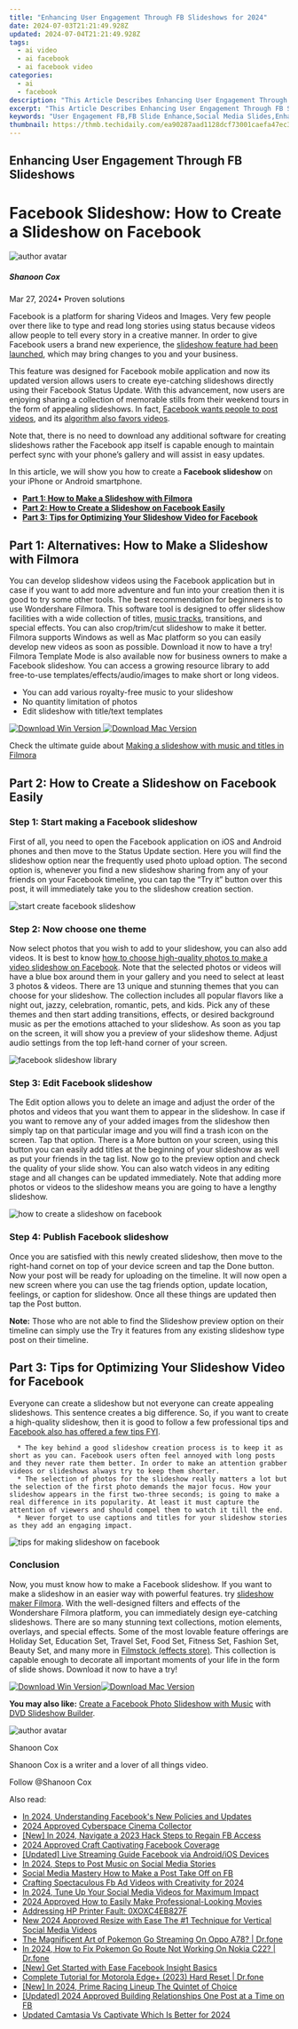 ```yaml
---
title: "Enhancing User Engagement Through FB Slideshows for 2024"
date: 2024-07-03T21:21:49.928Z
updated: 2024-07-04T21:21:49.928Z
tags:
  - ai video
  - ai facebook
  - ai facebook video
categories:
  - ai
  - facebook
description: "This Article Describes Enhancing User Engagement Through FB Slideshows for 2024"
excerpt: "This Article Describes Enhancing User Engagement Through FB Slideshows for 2024"
keywords: "User Engagement FB,FB Slide Enhance,Social Media Slides,Enhanced Slideshow,Interactive FB Posts,Boosting Engagement,Dynamic Content FB"
thumbnail: https://thmb.techidaily.com/ea90287aad1128dcf73001caefa47ec3f1c16bb10f0ed6607a3b7c4f98575dff.jpg
---
```


## Enhancing User Engagement Through FB Slideshows

# Facebook Slideshow: How to Create a Slideshow on Facebook

![author avatar](https://images.wondershare.com/filmora/article-images/shannon-cox.jpg)

##### Shanoon Cox

 Mar 27, 2024• Proven solutions

Facebook is a platform for sharing Videos and Images. Very few people over there like to type and read long stories using status because videos allow people to tell every story in a creative manner. In order to give Facebook users a brand new experience, the [slideshow feature had been launched](https://www.facebook.com/business/news/slideshow), which may bring changes to you and your business.

This feature was designed for Facebook mobile application and now its updated version allows users to create eye-catching slideshows directly using their Facebook Status Update. With this advancement, now users are enjoying sharing a collection of memorable stills from their weekend tours in the form of appealing slideshows. In fact, [Facebook wants people to post videos](https://www.impactbnd.com/blog/get-more-views-on-facebook-videos), and its [algorithm also favors videos](https://tools.techidaily.com/wondershare/filmora/download/).

Note that, there is no need to download any additional software for creating slideshows rather the Facebook app itself is capable enough to maintain perfect sync with your phone’s gallery and will assist in easy updates.

In this article, we will show you how to create a **Facebook slideshow** on your iPhone or Android smartphone.

* [**Part 1: How to Make a Slideshow with Filmora**](#part1)
* [**Part 2: How to Create a Slideshow on Facebook Easily**](#part2)
* [**Part 3: Tips for Optimizing Your Slideshow Video for Facebook**](#part3)

## Part 1: Alternatives: How to Make a Slideshow with Filmora

You can develop slideshow videos using the Facebook application but in case if you want to add more adventure and fun into your creation then it is good to try some other tools. The best recommendation for beginners is to use Wondershare Filmora. This software tool is designed to offer slideshow facilities with a wide collection of titles, [music tracks](https://tools.techidaily.com/wondershare/filmora/download/), transitions, and special effects. You can also crop/trim/cut slideshow to make it better. Filmora supports Windows as well as Mac platform so you can easily develop new videos as soon as possible. Download it now to have a try! Filmora Template Mode is also available now for business owners to make a Facebook slideshow. You can access a growing resource library to add free-to-use templates/effects/audio/images to make short or long videos.

* You can add various royalty-free music to your slideshow
* No quantity limitation of photos
* Edit slideshow with title/text templates

[![Download Win Version](https://images.wondershare.com/filmora/guide/download-btn-win.jpg) ](https://tools.techidaily.com/wondershare/filmora/download/) [![Download Mac Version](https://images.wondershare.com/filmora/guide/download-btn-mac.jpg) ](https://tools.techidaily.com/wondershare/filmora/download/)

Check the ultimate guide about [Making a slideshow with music and titles in Filmora](https://tools.techidaily.com/wondershare/filmora/download/)

## Part 2: How to Create a Slideshow on Facebook Easily

### Step 1: Start making a Facebook slideshow

First of all, you need to open the Facebook application on iOS and Android phones and then move to the Status Update section. Here you will find the slideshow option near the frequently used photo upload option. The second option is, whenever you find a new slideshow sharing from any of your friends on your Facebook timeline, you can tap the “Try it” button over this post, it will immediately take you to the slideshow creation section.

![start create facebook slideshow](https://images.wondershare.com/filmora/article-images/facebook-slideshow-update-status.jpg)

### Step 2: Now choose one theme

Now select photos that you wish to add to your slideshow, you can also add videos. It is best to know [how to choose high-quality photos to make a video slideshow on Facebook](https://www.pholody.com/blog/best-practices-to-make-high-quality-photo-slideshow). Note that the selected photos or videos will have a blue box around them in your gallery and you need to select at least 3 photos & videos. There are 13 unique and stunning themes that you can choose for your slideshow. The collection includes all popular flavors like a night out, jazzy, celebration, romantic, pets, and kids. Pick any of these themes and then start adding transitions, effects, or desired background music as per the emotions attached to your slideshow. As soon as you tap on the screen, it will show you a preview of your slideshow theme. Adjust audio settings from the top left-hand corner of your screen.

![facebook slideshow library](https://images.wondershare.com/filmora/article-images/facebook-slideshow-library.jpg)

### Step 3: Edit Facebook slideshow

The Edit option allows you to delete an image and adjust the order of the photos and videos that you want them to appear in the slideshow. In case if you want to remove any of your added images from the slideshow then simply tap on that particular image and you will find a trash icon on the screen. Tap that option. There is a More button on your screen, using this button you can easily add titles at the beginning of your slideshow as well as put your friends in the tag list. Now go to the preview option and check the quality of your slide show. You can also watch videos in any editing stage and all changes can be updated immediately. Note that adding more photos or videos to the slideshow means you are going to have a lengthy slideshow.

![how to create a slideshow on facebook](https://images.wondershare.com/filmora/filmorapro/edit-facebook-slideshow.jpg)

### Step 4: Publish Facebook slideshow

Once you are satisfied with this newly created slideshow, then move to the right-hand cornet on top of your device screen and tap the Done button. Now your post will be ready for uploading on the timeline. It will now open a new screen where you can use the tag friends option, update location, feelings, or caption for slideshow. Once all these things are updated then tap the Post button.

**Note:** Those who are not able to find the Slideshow preview option on their timeline can simply use the Try it features from any existing slideshow type post on their timeline.

## Part 3: Tips for Optimizing Your Slideshow Video for Facebook

Everyone can create a slideshow but not everyone can create appealing slideshows. This sentence creates a big difference. So, if you want to create a high-quality slideshow, then it is good to follow a few professional tips and [Facebook also has offered a few tips FYI](https://www.facebook.com/business/help/347114248961706).

      * The key behind a good slideshow creation process is to keep it as short as you can. Facebook users often feel annoyed with long posts and they never rate them better. In order to make an attention grabber videos or slideshows always try to keep them shorter.
      * The selection of photos for the slideshow really matters a lot but the selection of the first photo demands the major focus. How your slideshow appears in the first two-three seconds; is going to make a real difference in its popularity. At least it must capture the attention of viewers and should compel them to watch it till the end.
      * Never forget to use captions and titles for your slideshow stories as they add an engaging impact.

![tips for making slideshow on facebook](https://images.wondershare.com/filmora/filmorapro/slideshow-example.jpg)

### Conclusion

Now, you must know how to make a Facebook slideshow. If you want to make a slideshow in an easier way with powerful features. try [slideshow maker Filmora](https://tools.techidaily.com/wondershare/filmora/download/). With the well-designed filters and effects of the Wondershare Filmora platform, you can immediately design eye-catching slideshows. There are so many stunning text collections, motion elements, overlays, and special effects. Some of the most lovable feature offerings are Holiday Set, Education Set, Travel Set, Food Set, Fitness Set, Fashion Set, Beauty Set, and many more in [Filmstock (effects store)](https://tools.techidaily.com/wondershare/filmora/download/). This collection is capable enough to decorate all important moments of your life in the form of slide shows. Download it now to have a try!

[![Download Win Version](https://images.wondershare.com/filmora/guide/download-btn-win.jpg)](https://tools.techidaily.com/wondershare/filmora/download/)[![Download Mac Version](https://images.wondershare.com/filmora/guide/download-btn-mac.jpg)](https://tools.techidaily.com/wondershare/filmora/download/)

**You may also like:** [Create a Facebook Photo Slideshow with Music](https://tools.techidaily.com/wondershare/filmora/download/) with [DVD Slideshow Builder](https://tools.techidaily.com/wondershare/dvd-slideshow-builder-deluxe/download/).

![author avatar](https://images.wondershare.com/filmora/article-images/shannon-cox.jpg)

Shanoon Cox

Shanoon Cox is a writer and a lover of all things video.

Follow @Shanoon Cox

<span class="atpl-alsoreadstyle">Also read:</span>
<div><ul>
<li><a href="https://facebook-videos.techidaily.com/in-2024-understanding-facebooks-new-policies-and-updates/"><u>In 2024, Understanding Facebook's New Policies and Updates</u></a></li>
<li><a href="https://facebook-videos.techidaily.com/2024-approved-cyberspace-cinema-collector/"><u>2024 Approved  Cyberspace Cinema Collector</u></a></li>
<li><a href="https://facebook-videos.techidaily.com/new-in-2024-navigate-a-2023-hack-steps-to-regain-fb-access/"><u>[New] In 2024, Navigate a 2023 Hack  Steps to Regain FB Access</u></a></li>
<li><a href="https://facebook-videos.techidaily.com/2024-approved-craft-captivating-facebook-coverage/"><u>2024 Approved  Craft Captivating Facebook Coverage</u></a></li>
<li><a href="https://facebook-videos.techidaily.com/updated-live-streaming-guide-facebook-via-androidios-devices/"><u>[Updated] Live Streaming Guide  Facebook via Android/iOS Devices</u></a></li>
<li><a href="https://facebook-videos.techidaily.com/in-2024-steps-to-post-music-on-social-media-stories/"><u>In 2024, Steps to Post Music on Social Media Stories</u></a></li>
<li><a href="https://facebook-videos.techidaily.com/social-media-mastery-how-to-make-a-post-take-off-on-fb/"><u>Social Media Mastery  How to Make a Post Take Off on FB</u></a></li>
<li><a href="https://facebook-videos.techidaily.com/crafting-spectaculous-fb-ad-videos-with-creativity-for-2024/"><u>Crafting Spectaculous Fb Ad Videos with Creativity for 2024</u></a></li>
<li><a href="https://facebook-videos.techidaily.com/in-2024-tune-up-your-social-media-videos-for-maximum-impact/"><u>In 2024, Tune Up Your Social Media Videos for Maximum Impact</u></a></li>
<li><a href="https://ai-vdieo-software.techidaily.com/2024-approved-how-to-easily-make-professional-looking-movies/"><u>2024 Approved How to Easily Make Professional-Looking Movies</u></a></li>
<li><a href="https://printer-issues.techidaily.com/addressing-hp-printer-fault-0xoxc4eb827f/"><u>Addressing HP Printer Fault: 0XOXC4EB827F</u></a></li>
<li><a href="https://smart-video-editing.techidaily.com/new-2024-approved-resize-with-ease-the-1-technique-for-vertical-social-media-videos/"><u>New 2024 Approved Resize with Ease The #1 Technique for Vertical Social Media Videos</u></a></li>
<li><a href="https://android-pokemon-go.techidaily.com/the-magnificent-art-of-pokemon-go-streaming-on-oppo-a78-drfone-by-drfone-virtual-android/"><u>The Magnificent Art of Pokemon Go Streaming On Oppo A78? | Dr.fone</u></a></li>
<li><a href="https://android-pokemon-go.techidaily.com/in-2024-how-to-fix-pokemon-go-route-not-working-on-nokia-c22-drfone-by-drfone-virtual-android/"><u>In 2024, How to Fix Pokemon Go Route Not Working On Nokia C22? | Dr.fone</u></a></li>
<li><a href="https://facebook-clips.techidaily.com/new-get-started-with-ease-facebook-insight-basics/"><u>[New] Get Started with Ease  Facebook Insight Basics</u></a></li>
<li><a href="https://techidaily.com/complete-tutorial-for-motorola-edgeplus-2023-hard-reset-drfone-by-drfone-reset-android-reset-android/"><u>Complete Tutorial for Motorola Edge+ (2023) Hard Reset | Dr.fone</u></a></li>
<li><a href="https://screen-mirroring-recording.techidaily.com/new-in-2024-prime-racing-lineup-the-quintet-of-choice/"><u>[New] In 2024, Prime Racing Lineup  The Quintet of Choice</u></a></li>
<li><a href="https://facebook-video-recording.techidaily.com/updated-2024-approved-building-relationships-one-post-at-a-time-on-fb/"><u>[Updated] 2024 Approved  Building Relationships One Post at a Time on FB</u></a></li>
<li><a href="https://ai-video-editing.techidaily.com/updated-camtasia-vs-captivate-which-is-better-for-2024/"><u>Updated Camtasia Vs Captivate Which Is Better for 2024</u></a></li>
</ul></div>

<ins class="adsbygoogle"
      style="display:block"
      data-ad-client="ca-pub-7571918770474297"
      data-ad-slot="8358498916"
      data-ad-format="auto"
      data-full-width-responsive="true"></ins>